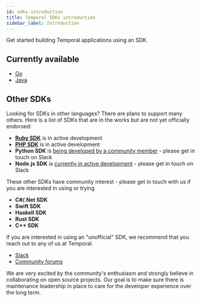 ```yaml
---
id: sdks-introduction
title: Temporal SDKs introduction
sidebar_label: Introduction
---
```


Get started building Temporal applications using an SDK.

## Currently available

- [Go](/docs/go-sdk-overview)
- [Java](/docs/java-sdk-overview)

## Other SDKs

Looking for SDKs in other languages? There are plans to support many others. Here is a list of SDKs that are in the works but are not yet officially endorsed:

- [**Ruby SDK**](/docs/ruby-sdk-overview) is in active development
- [**PHP SDK**](/docs/php-sdk-overview) is in active development
- **Python SDK** is [being developed by a community member](https://github.com/firdaus/temporal-python-sdk) - please get in touch on Slack
- **Node.js SDK** is [currently in active development](https://github.com/temporalio/proposals/pull/15) - please get in touch on Slack

These other SDKs have community interest - please get in touch with us if you are interested in using or trying

- **C#/.Net SDK**
- **Swift SDK**
- **Haskell SDK**
- **Rust SDK**
- **C++ SDK**

If you are interested in using an "unofficial" SDK, we recommend that you reach out to any of us at Temporal.

- [Slack](https://join.slack.com/t/temporalio/shared_invite/zt-kfgfjuye-L8gCQVRhPykA2td8pk7eTQ)
- [Community forums](https://community.temporal.io/)

We are very excited by the community's enthusiasm and strongly believe in collaborating on open source projects. Our goal is to make sure there is maintenance leadership in place to care for the developer experience over the long term.
